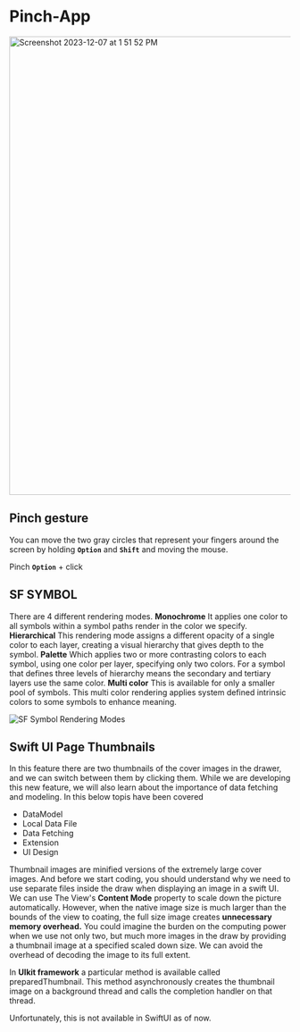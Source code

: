 # Pinch-App

<img width="821" alt="Screenshot 2023-12-07 at 1 51 52 PM" src="https://github.com/ToheedKhan/SwiftUIApps/assets/4839453/55d47b37-3b8c-4d5d-949a-7e722826ed28">

## Pinch gesture
You can move the two gray circles that represent your fingers around the screen by holding **`Option`**  and  **`Shift`** and moving the mouse.

Pinch **`Option`** + click


## SF SYMBOL

There are 4 different rendering modes.
**Monochrome**
It applies one color to all symbols within a symbol paths render in the color we specify.
**Hierarchical**
This rendering mode assigns a different opacity of a single color to each layer, creating a visual hierarchy that gives depth to the symbol.
**Palette**
Which applies two or more contrasting colors to each symbol, using one color per layer, specifying only two colors.
For a symbol that defines three levels of hierarchy means the secondary and tertiary layers use the same color.
**Multi color**
This is available for only a smaller pool of symbols.
This multi color rendering applies system defined intrinsic colors to some symbols to enhance meaning.

![SF Symbol Rendering Modes](https://github.com/ToheedKhan/SwiftUIApps/assets/4839453/27c069e1-cd58-4eae-bc87-285bcc131784)

## Swift UI Page Thumbnails
In this feature there are two thumbnails of the cover images in the drawer, and we can switch between them by clicking them.
While we are developing this new feature, we will also learn about the importance of data fetching and modeling.
In this below topis have been covered
* DataModel
* Local Data File
* Data Fetching
* Extension
* UI Design

Thumbnail images are minified versions of the extremely large cover images.
And before we start coding, you should understand why we need to use separate files inside the draw
when displaying an image in a swift UI.
We can use The View's **Content Mode** property to scale down the picture automatically.
However, when the native image size is much larger than the bounds of the view to coating, the full
size image creates **unnecessary memory overhead.**
You could imagine the burden on the computing power when we use not only two, but much more images
in the draw by providing a thumbnail image at a specified scaled down size.
We can avoid the overhead of decoding the image to its full extent.

In **UIkit framework** a particular method is available called preparedThumbnail.
This method asynchronously creates the thumbnail image on a background thread and calls the completion handler on that thread.

Unfortunately, this is not available in SwiftUI as of now.

